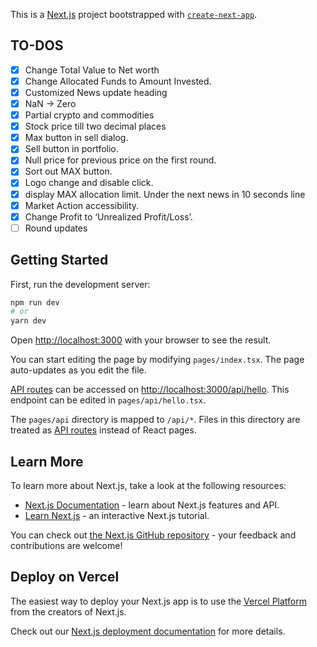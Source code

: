 This is a [Next.js](https://nextjs.org/) project bootstrapped with [`create-next-app`](https://github.com/vercel/next.js/tree/canary/packages/create-next-app).


## TO-DOS
  - [X] Change Total Value to Net worth
  - [X] Change Allocated Funds to Amount Invested.
  - [X] Customized News update heading
  - [X] NaN -> Zero
  - [X] Partial crypto and commodities
  - [X] Stock price till two decimal places
  - [X] Max button in sell dialog.
  - [X] Sell button in portfolio.
  - [X] Null price for previous price on the first round.
  - [X] Sort out MAX button.
  - [X] Logo change and disable click.
  - [X] display MAX allocation limit. Under the next news in 10 seconds line
  - [X] Market Action accessibility.
  - [X] Change Profit to ‘Unrealized Profit/Loss’.
  - [ ] Round updates

## Getting Started

First, run the development server:

```bash
npm run dev
# or
yarn dev
```

Open [http://localhost:3000](http://localhost:3000) with your browser to see the result.

You can start editing the page by modifying `pages/index.tsx`. The page auto-updates as you edit the file.

[API routes](https://nextjs.org/docs/api-routes/introduction) can be accessed on [http://localhost:3000/api/hello](http://localhost:3000/api/hello). This endpoint can be edited in `pages/api/hello.tsx`.

The `pages/api` directory is mapped to `/api/*`. Files in this directory are treated as [API routes](https://nextjs.org/docs/api-routes/introduction) instead of React pages.

## Learn More

To learn more about Next.js, take a look at the following resources:

- [Next.js Documentation](https://nextjs.org/docs) - learn about Next.js features and API.
- [Learn Next.js](https://nextjs.org/learn) - an interactive Next.js tutorial.

You can check out [the Next.js GitHub repository](https://github.com/vercel/next.js/) - your feedback and contributions are welcome!

## Deploy on Vercel

The easiest way to deploy your Next.js app is to use the [Vercel Platform](https://vercel.com/new?utm_medium=default-template&filter=next.js&utm_source=create-next-app&utm_campaign=create-next-app-readme) from the creators of Next.js.

Check out our [Next.js deployment documentation](https://nextjs.org/docs/deployment) for more details.
